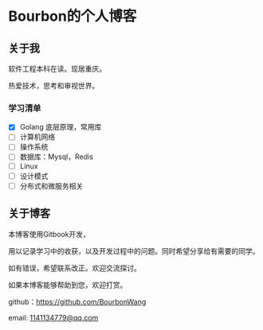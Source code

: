 # Bourbon的个人博客

## 关于我

软件工程本科在读。现居重庆。

热爱技术，思考和审视世界。

### 学习清单

- [x] Golang 底层原理，常用库
- [ ] 计算机网络
- [ ] 操作系统
- [ ] 数据库：Mysql，Redis
- [ ] Linux
- [ ] 设计模式
- [ ] 分布式和微服务相关

## 关于博客

本博客使用Gitbook开发，

用以记录学习中的收获，以及开发过程中的问题。同时希望分享给有需要的同学。

如有错误，希望联系改正。欢迎交流探讨。

如果本博客能够帮助到您，欢迎打赏。

github：https://github.com/BourbonWang

email: 1141134779@qq.com
